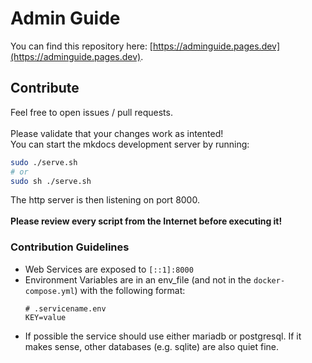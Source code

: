 # Admin Guide
You can find this repository here: [https://adminguide.pages.dev](https://adminguide.pages.dev).

## Contribute
Feel free to open issues / pull requests.
<br>
<br>
Please validate that your changes work as intented!
<br>
You can start the mkdocs development server by running:
```bash
sudo ./serve.sh
# or
sudo sh ./serve.sh
```
The http server is then listening on port 8000.
<br>
<br>
**Please review every script from the Internet before executing it!**

### Contribution Guidelines
* Web Services are exposed to `[::1]:8000`
* Environment Variables are in an env_file (and not in the `docker-compose.yml`) with the following format:
  ```shell
  # .servicename.env
  KEY=value
  ```
* If possible the service should use either mariadb or postgresql.
  If it makes sense, other databases (e.g. sqlite) are also quiet fine.